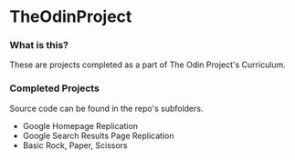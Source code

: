# TheOdinProject
### What is this?
These are projects completed as a part of The Odin Project's Curriculum.

### Completed Projects
Source code can be found in the repo's subfolders.

- Google Homepage Replication
- Google Search Results Page Replication 
- Basic Rock, Paper, Scissors


